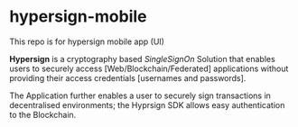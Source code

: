# hypersign-mobile
This repo is for hypersign mobile app (UI)

**Hypersign** is a cryptography based *SingleSignOn* Solution that enables users to securely access [Web/Blockchain/Federated] applications without providing their access credentials [usernames and passwords].

The Application further enables a user to securely sign transactions in decentralised
environments; the Hyprsign SDK allows easy authentication to the Blockchain.
